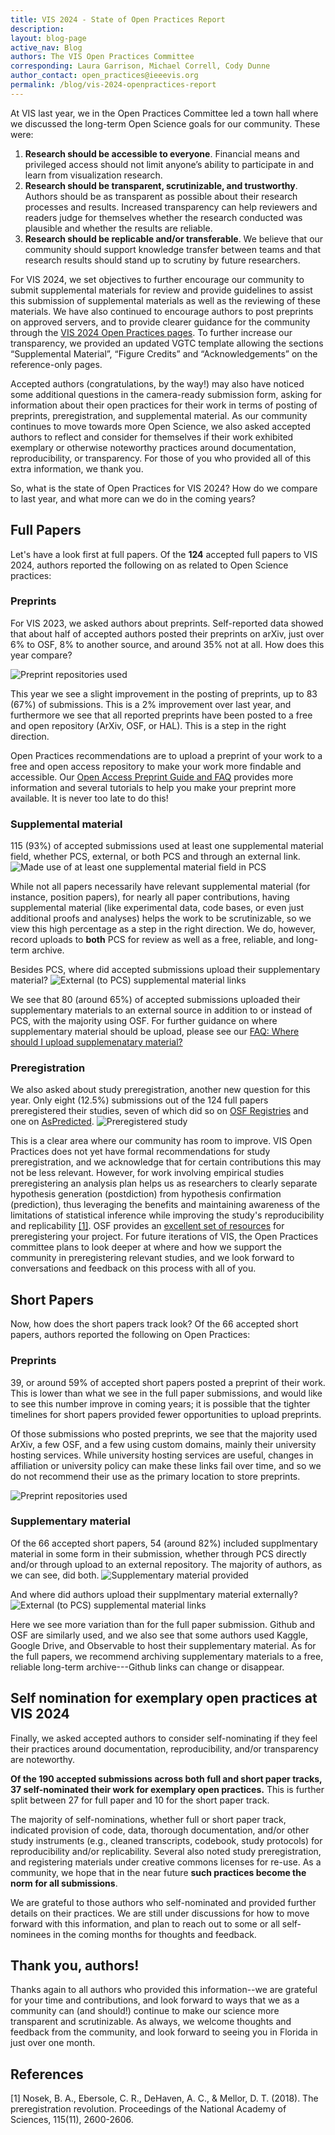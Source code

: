```yaml
---
title: VIS 2024 - State of Open Practices Report
description: 
layout: blog-page
active_nav: Blog
authors: The VIS Open Practices Committee
corresponding: Laura Garrison, Michael Correll, Cody Dunne
author_contact: open_practices@ieeevis.org
permalink: /blog/vis-2024-openpractices-report
---
```


At VIS last year, we in the Open Practices Committee led a town hall where we discussed the long-term Open Science goals for our community. These were: 

1. **Research should be accessible to everyone**. Financial means and privileged access should not limit anyone’s ability to participate in and learn from visualization research. 
2. **Research should be transparent, scrutinizable, and trustworthy**. Authors should be as transparent as possible about their research processes and results. Increased transparency can help reviewers and readers judge for themselves whether the research conducted was plausible and whether the results are reliable.
3. **Research should be replicable and/or transferable**. 
We believe that our community should support knowledge transfer between teams and that research results should stand up to scrutiny by future researchers. 

For VIS 2024, we set objectives to further encourage our community to submit supplemental materials for review and provide guidelines to assist this submission of supplemental materials as well as the reviewing of these materials. We have also continued to encourage authors to post preprints on approved servers, and to provide clearer guidance for the community through the [VIS 2024 Open Practices pages](https://ieeevis.org/year/2024/info/open-practices/open-practices). To further increase our transparency, we provided an updated VGTC template allowing the sections “Supplemental Material”, “Figure Credits” and “Acknowledgements” on the reference-only pages. 

Accepted authors (congratulations, by the way!) may also have noticed some additional questions in the camera-ready submission form, asking for information about their open practices for their work in terms of posting of preprints, preregistration, and supplemental material. As our community continues to move towards more Open Science, we also asked accepted authors to reflect and consider for themselves if their work exhibited exemplary or otherwise noteworthy practices around documentation, reproducibility, or transparency. For those of you who provided all of this extra information, we thank you. 

So, what is the state of Open Practices for VIS 2024? How do we compare to last year, and what more can we do in the coming years? 


## Full Papers 
Let's have a look first at full papers. Of the **124** accepted full papers to VIS 2024, authors reported the following on as related to Open Science practices:

### Preprints
For VIS 2023, we asked authors about preprints. Self-reported data showed that about half of accepted authors posted their preprints on arXiv, just over 6% to OSF, 8% to another source, and around 35% not at all. How does this year compare? 

![Preprint repositories used](/assets/posts/2024-09-OP/preprint.png)

This year we see a slight improvement in the posting of preprints, up to 83 (67%) of submissions. This is a 2% improvement over last year, and furthermore we see that all reported preprints have been posted to a free and open repository (ArXiv, OSF, or HAL). This is a step in the right direction. 

Open Practices recommendations are to upload a preprint of your work to a free and open access repository to make your work more findable and accessible. Our [Open Access Preprint Guide and FAQ](https://ieeevis.org/year/2024/info/open-practices/open-practices-faq) provides more information and several tutorials to help you make your preprint more available. It is never too late to do this! 

### Supplemental material
115 (93%) of accepted submissions used at least one supplemental material field, whether PCS, external, or both PCS and through an external link. 
![Made use of at least one supplemental material field in PCS](/assets/posts/2024-09-OP/suppl_upload_text.png)

While not all papers necessarily have relevant supplemental material (for instance, position papers), for nearly all paper contributions, having supplemental material (like experimental data, code bases, or even just additional proofs and analyses) helps the work to be scrutinizable, so we view this high percentage as a step in the right direction. We do, however, record uploads to **both** PCS for review as well as a free, reliable, and long-term archive. 

Besides PCS, where did accepted submissions upload their supplementary material? 
![External (to PCS) supplemental material links](/assets/posts/2024-09-OP/suppl_ext_text.png)

We see that 80 (around 65%) of accepted submissions uploaded their supplementary materials to an external source in addition to or instead of PCS, with the majority using OSF. For further guidance on where supplementary material should be upload, please see our [FAQ: Where should I upload supplemenatary material?](https://ieeevis.org/year/2024/info/open-practices/supplemental-material-faq#where-should-i-upload-supplemental-material)

### Preregistration
We also asked about study preregistration, another new question for this year. Only eight (12.5%) submissions out of the 124 full papers preregistered their studies, seven of which did so on [OSF Registries](https://osf.io/registries) and one on [AsPredicted](https://aspredicted.org/).
![Preregistered study](/assets/posts/2024-09-OP/pre_reg.png)

This is a clear area where our community has room to improve. 
VIS Open Practices does not yet have formal recommendations for study preregistration, and we acknowledge that for certain contributions this may not be less relevant. However, for work involving empirical studies preregistering an analysis plan helps us as researchers to clearly separate hypothesis generation (postdiction) from hypothesis confirmation (prediction), thus leveraging the benefits and maintaining awareness of the limitations of statistical inference while improving the study's reproducibility and replicability [[1]](https://www.pnas.org/doi/10.1073/pnas.1708274114). OSF provides an [excellent set of resources](https://help.osf.io/article/158-create-a-preregistration) for preregistering your project.
For future iterations of VIS, the Open Practices committee plans to look deeper at where and how we support the community in preregistering relevant studies, and we look forward to conversations and feedback on this process with all of you.


## Short Papers 
Now, how does the short papers track look? Of the 66 accepted short papers, authors reported the following on Open Practices:

### Preprints
39, or around 59% of accepted short papers posted a preprint of their work. This is lower than what we see in the full paper submissions, and would like to see this number improve in coming years; it is possible that the tighter timelines for short papers provided fewer opportunities to upload preprints. 

Of those submissions who posted preprints, we see that the majority used ArXiv, a few OSF, and a few using custom domains, mainly their university hosting services. While university hosting services are useful, changes in affiliation or university policy can make these links fail over time, and so we do not recommend their use as the primary location to store preprints.

![Preprint repositories used](/assets/posts/2024-09-OP/SP_preprint.png)


### Supplementary material
Of the 66 accepted short papers, 54 (around 82%) included supplmentary material in some form in their submission, whether through PCS directly and/or through upload to an external repository. The majority of authors, as we can see, did both. 
![Supplementary material provided](/assets/posts/2024-09-OP/SP_suppl_upload_text.png)


And where did authors upload their supplmentary material externally? 
![External (to PCS) supplemental material links](/assets/posts/2024-09-OP/SP_suppl_ext_text.png)

Here we see more variation than for the full paper submission. Github and OSF are similarly used, and we also see that some authors used Kaggle, Google Drive, and Observable to host their supplementary material. As for the full papers, we recommend archiving supplementary materials to a free, reliable long-term archive---Github links can change or disappear. 


## Self nomination for exemplary open practices at VIS 2024
Finally, we asked accepted authors to consider self-nominating if they feel their practices around documentation, reproducibility, and/or transparency are noteworthy. 

**Of the 190 accepted submissions across both full and short paper tracks, 37 self-nominated their work for exemplary open practices.**
This is further split between 27 for full paper and 10 for the short paper track. 

The majority of self-nominations, whether full or short paper track, indicated provision of code, data, thorough documentation, and/or other study instruments (e.g., cleaned transcripts, codebook, study protocols) for reproducibility and/or replicability. Several also noted study preregistration, and registering materials under creative commons licenses for re-use. As a community, we hope that in the near future **such practices become the norm for all submissions**. 

We are grateful to those authors who self-nominated and provided further details on their practices. We are still under discussions for how to move forward with this information, and plan to reach out to some or all self-nominees in the coming months for thoughts and feedback. 


## Thank you, authors! 
Thanks again to all authors who provided this information--we are grateful for your time and contributions, and look forward to ways that we as a community can (and should!) continue to make our science more transparent and scrutinizable. As always, we welcome thoughts and feedback from the community, and look forward to seeing you in Florida in just over one month. 

## References
[1] Nosek, B. A., Ebersole, C. R., DeHaven, A. C., & Mellor, D. T. (2018). The preregistration revolution. Proceedings of the National Academy of Sciences, 115(11), 2600-2606.
